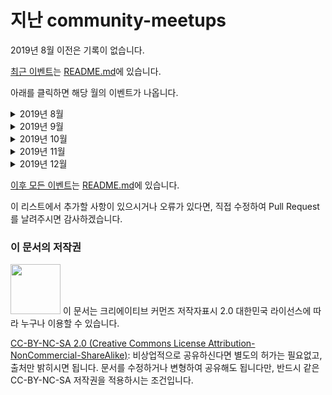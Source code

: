 # 지난 community-meetups


2019년 8월 이전은 기록이 없습니다.

[최근 이벤트](README.md)는 [README.md](README.md)에 있습니다.

아래를 클릭하면 해당 월의 이벤트가 나옵니다.

[//]: # "<details><summary>2019년</summary><p>"
<details>
<summary> 2019년 8월</summary><p>

| 날짜 | 이벤트&nbsp;이름 | 장&nbsp;소 | 주요&nbsp;&nbsp;주제 | 가&nbsp;격 |
| :-: | :- | :-: | :- | :-: |
| 2019.8.5-12.15 | [공개SW 컨트리뷰톤](https://www.oss.kr/contributhon_overview) | 서울           | #AI, 모바일등 모든 주제              | 무료 |
| 2019.8.15 | [[Open Secure Lab] 제5회 정보보안 세미나](https://www.onoffmix.com/event/188757) | 서울성동 | #보안, 정보보안, 모의해킹, 취약점분석 | 무료 |
| 2019.8.15 | [파이콘 한국 2019(15-16 스프린트, 15-16 튜토리얼, 17-18 컨퍼런스)](https://www.pycon.kr/) | 서울강남 | #Python | 유료 |
| 2019.8.19 | [ML2 열린점심 - 머신러닝을 여행하는 개발자를 위한 안내소](https://festa.io/events/423) | 서울강남 | #AI, 머신러닝 | 무료 |
| 2019.8.21 | [블록체인 게이밍 밋업 @ 해시드 라운지](https://www.onoffmix.com/event/190352) | 서울강남            | #블록체인, 게임, 암호화폐       | 무료 |
| 2019.8.21 | [[마인즈랩]2019 maum.ai Seminar-마인즈랩의 최신 인공지능 엔진과 서비스](https://www.onoffmix.com/event/188061) | 서울중구 | #AI, 인공지능, 딥러닝 | 유료 |
| 2019.8.24 | [[뱅크샐러드 컨퍼런스] 콘-샐러드](https://consalad.com/) | 서울여의도 | #Python | 유료 |
| 2019.8.26 | [Kotlin/Everywhere Seoul 2019](https://festa.io/events/422) | 서울강남 | Kotlin, JetBrains, Google | 유료 |
| 2019.8.26 | [AWSKRUG #Beginner 모임 (8월 26일)](https://www.meetup.com/ko-KR/awskrug/events/264181522/) | 서울강남 | #AWS, AWS Cloud, AWSKRUG | 무료 |
| 2019.8.27 | [KT S/W Developer Conference 2019](https://www.onoffmix.com/event/183913) | 서울서초            | #AI, #IoT, 5G, AR-VR      | 무료 |
| 2019.8.27 | [[TOAST FORWARD]GAME TALK](https://www.onoffmix.com/event/189333) | 경기성남            | #보안, 글로벌서비스, 게임보안, Toast Gamebase | 무료 |
| 2019.8.27 | [2019 호남정보보호 컨퍼런스 및 정보보호 역량강화 워크숍 개최](https://www.onoffmix.com/event/186695) | 전남나주 | #AI, #보안, 정보보호, 인공지능 | 무료 |
| 2019.8.27 | [Klaytn Developer Meetup](https://festa.io/events/418) | 서울강남 | #블록체인, Klaytn, BApp | 무료 |
| 2019.8.27 | [CircleCI Korea User Group 두번째 모임!](https://festa.io/events/417) | 서울강남 | #DevOps, CircleCI, ArgoCD | 유료 |
| 2019.8.27 | [AWSKRUG 보안 #security 소모임 - 2회차 (8월 27일)](https://www.meetup.com/ko-KR/awskrug/events/263766353/) | 서울강남 | #AWS, AWS Cloud, Security, AWSKRUG | 유료 |
| 2019.8.27 | [AI i-CON meet up](https://event-us.kr/aiiconmeetup/event/9921) | 서울강남 | #AI, 빅데이터 | 무료 |
| 2019.8.27 | [스벤져스 에이블 - 커리어 전환편](https://event-us.kr/svengers/event/9616) | 서울강남 | #네트워킹, 커리어, 전공 | 유료 |
| 2019.8.28 | [오송 바이오 인공지능 빅데이터 컨퍼런스](https://event-us.kr/acryl/event/9680) | 충북청주 | #AI, #의료, 의료기기 | 무료 |
| 2019.8.29 | [[KISA 핀테크 기술지원센터] 8월 오픈네트워킹 :: 핀테크 산업 글로벌 동향...](https://www.onoffmix.com/event/189792) | 서울</br>송파      | #핀테크                                | 무료 |
| 2019.8.29 | [제1회 법률 인공지능 컨퍼런스](https://www.onoffmix.com/event/189823) | 서울</br>서초       | #AI, 법률                    | 무료 |
| 2019.8.29 | [AWSKRUG #architecture 소모임 - 25번째 모임 (8월 29일)](https://www.meetup.com/ko-KR/awskrug/events/263449640/) | 서울</br>강남 | #AWS, architecture | 유료 |
| 2019.8.29 | [제93회 SW공학 Technical 세미나](https://www.onoffmix.com/event/190812) | 경기</br>성남 | #AI, #IoT, SW안전, AI테스트, 품질관리 | 무료 |
| 2019.8.29 | [블록체인서밋 마블스 부산 2019](https://www.onoffmix.com/event/191135) | 부산</br>해운대 | #블록체인, #핀테크                                           | 무료 |
| 2019.8.29-30 | [if kakao 개발자 컨퍼런스 2019](https://if.kakao.com/?fbclid=IwAR1FooxVIQlhnORQCZHxMmf4aJRQ5gXVuZZvlZifdrQAW51JXyXmagUIyy4) | 서울</br>강남 | https://if.kakao.com/program | 무료 |
| 2019.8.30 | [양재R&D혁신허브 제6회 AI혁신포럼](https://www.onoffmix.com/event/189322) | 서울</br>서초       | #AI, 감성지능                   | 무료 |
| 2019.8.30 | [2019 K-Global 스타트업 공모전 1차 Tech Meet-up(IoT분야)](https://www.onoffmix.com/event/189014) | 서울</br>강남 | #IoT, TechMeetup | 무료 |
| 2019.8.30 | [ICT콕 해커톤 "CoC-Hackathon"](https://www.onoffmix.com/event/190305) | 서울</br>마포 | #ICT, #AI, 기계학습, 공공데이터 | 무료 |
| 2019.8.30 | [제6회 대한민국 SW융합 해커톤 대회](https://www.onoffmix.com/event/190570) | 경북</br>안동 | #AI, Data, Network, AI SW, 스마트시티, 교통시스템 | 무료 |
| 2019.8.30-31 | [[AWSKRUG, AUSG 주관 해커톤] 2019 제 2회 Amathon :: 대학생 및 주니어 개발자, 디자이너 대상](https://amathon.ga) | 서울</br>역삼 | #AWS, #해커톤, 대학생 | 유료 |
| 2019.8.31 | [GDG Korea Android 안드로이드 탐구영역](https://festa.io/events/441) | 서울</br>송파 | 안드로이드 테스트 | 무료 |
| 2019.8.31 | [2019 Developer Circles Community Challenge](https://fb2019buildday.splashthat.com/) | 서울</br>중구 | React360, Spark AR, HTML5 Games, Facebook, 팀빌딩            | 무료 |

</p></details>
<details><summary> 2019년 9월</summary><p>

| 날짜 | 이벤트&nbsp;이름 | 장&nbsp;소 | 주요&nbsp;&nbsp;주제 | 가&nbsp;격 |
| :-: | :- | :-: | :- | :-: |
| 2019.9.1 | [[COCKTAIL-PROJECT] 사이드프로젝트 밋업 이벤트](https://event-us.kr/culturelaboratory/event/9773) | 서울</br>강남 | #네트워킹, 사이드프로젝트, 개발자, 디자이너 | 유료 |
| 2019.9.2 | [GDG Korea WebTech 천하제일 고민대회](https://festa.io/events/431) | 서울</br>강남 | #네트워킹 | 유료 |
| 2019.9.3 | [AWSKRUG CLI모임 (9월 3일)](https://www.meetup.com/ko-KR/awskrug/events/263931822/) | 서울</br>강남 | #AWS, CLI, ECS Fargate, AWS Tool for PowerShell Core | 유료 |
| 2019.9.3 | [카페24 개발자 세미나](https://echosting.cafe24.com/Event/?url=DeveloperEvent&fbclid=IwAR0cqDeS7g9MlI0H8fQwlYVIKxFb7IJzauDOA_bIZxumbLHfqW7O518I0Lg) | 서울</br>영등포 | 전자상거래, 플랫폼 피즈니스, 데이터마이닝 | 무료 |
| 2019.9.3 | [JSConf Korea 2019](https://2019.jsconfkorea.com/) | 서울</br>강남 | 자바스크립트, GDG Korea WebTech |  |
| 2019.9.4 | [Flutter meetup #1](https://festa.io/events/436) | 서울</br>강남 | Flutter, Google Flutter team | 유료 |
| 2019.9.4 | [Upbit Developer Conference](https://udc.upbit.com) | 인천</br>중구 | #블록체인 | 유료 |
| 2019.9.5 | [AWSKRUG 부산 지역 모임](https://www.meetup.com/ko-KR/awskrug/events/264334501/?utm_source=dlvr.it&utm_medium=facebook&fbclid=IwAR0QkZaHk8EokEmYk3T8R08rxlVGemxlWe70428ZQjfojZSJtfvBhywuzAM) | 부산</br>해운대 | #AWS, AWS Cloud, Amplify | 무료 |
| 2019.9.5 | [LG CNS AI Tech Talk for NLU Day (feat. KorQuAD)](https://event-us.kr/lgcns/event/9666) | 서울</br>강서 | 한국어 NLP/NLU, KorQUAD | 무료 |
| 2019.9.5 | [KafkaKRU(Kafka 한국사용자 모임) 제3회 미니밋업](https://www.onoffmix.com/event/191410) | 서울</br>송파 | #네트워킹, kafka, elk, Apache | 유료 |
| 2019.9.5 | [WebRTC meetup Seoul 2019 summer](https://event-us.kr/webrtc/event/9787) | 서울</br>강남 | WebRTC, WebOS, OBS, Janus, Docker | 무료 |
| 2019.9.6 | [쇼룸: 쇼핑 개발자를 부탁해](https://festa.io/events/440) | 서울</br>강남 | Node.js/React, IaC, Ansible, k82 | 무료 |
| 2019.9.6  | [제18회 양재R&D혁신허브 AI신기술뎐](https://www.onoffmix.com/event/189320) | 서울</br>서초       | #AI, 딥러닝, 스마트시티        | 무료 |
| 2019.9.6  | [김치콘 2019](https://ohjeongwook.com/2019/08/21/kimchicon2019sessions/) | 경기</br>정자       | #보안, 취약성분석          | 유료 |
| 2019.9.6 | [[NH농협은행] NH디지털혁신캠퍼스 챌린지 해커톤](https://event-us.kr/nhhackathon/event/9423) | 서울</br>서초 | #해커톤, #AWS, 범농협 | 무료 |
| 2019.9.6 | [GDG Cloud Busan * Enjin Coin](https://festa.io/events/434) | 부산</br>서면 | #블록체인, 게임개발 | 유료 |
| 2019.9.6 | [IBM Developer Day 2019](https://developer.ibm.com/kr/devday2019/) | 서울</br>강남 | #AI, #오픈소스, #블록체인, #Python, 안드로이드, iOS, 딥러닝, OpenGL, 쿠버네티스, Data science, 코딩테스트, CI/CD pipeline, 카프카, Flutter | 무료 |
| 2019.9.6~7 | [2019 Django Girls Seoul Workshop](https://djangogirls.org/seoul/) | 서울</br>강남 | 여성을 위한 무료 프로그래밍 워크샵 | 무료 |
| 2019.9.7 | [GBA Korea 2nd Block-Talk](https://www.onoffmix.com/event/190169) | 서울</br>강남 | #블록체인, 암호화폐, 비트코인 | 유료 |
| 2019.9.7 | [[개발자 컨퍼런스]슬기로운 개발생활](https://event-us.kr/ted/event/9635) | 서울</br>강남 | #git, 협업, IDE | 유료 |
| 2019.9.8 | [Front End  meetup #1](https://festa.io/events/449) | 서울</br>강남 | 프론트엔드 | 무료 |
| 2019.9.9 | [Hyperledger Korea User Group 미니 밋업 #5](https://festa.io/events/462) | 서울</br>강남 | #네트워킹, Publick Key Infrastructure | 무료 |
| 2019.9.9 | [제주 블록체인/빅데이터 입주 기업 모집 및 블록체인 해커톤 홍보 밋업](https://event-us.kr/jccei/event/10191) | 서울</br>강남 | #해커톤, #블록체인 | 무료 |
| 2019.9.10 | [2019 공개SW 개발자대회 기술세미나](https://www.onoffmix.com/event/192927?fbclid=IwAR3vNsM9iF4fzX3W8FAat5JMTbluCEolzGfOUAQUE5_qKLtmnkX1EcYFN4E) | 서울</br>중구 | #오픈소스 | 무료 |
| 2019.9.5-9.29 | [SOSCON 2019 오픈소스 Robot Competition](https://onoffmix.com/event/193008) | 서울</br>서초 | #해커톤, #AI, 경진대회, 로봇, 공모전, Robot| 무료 |
| 2019.9.16 | [투윅스(Two weeks) - 앱/웹 서비스 출시를 위한 초단기 프로젝트](https://event-us.kr/pathfinder/event/9614) | 부산</br>금정 | #해커톤, iOS, Android, MVP | 유료 |
| 2019.9.17 | [AWSKRUG 구로디지털 #gudi 소모임](https://www.meetup.com/ko-KR/awskrug/events/264512802/?utm_source=dlvr.it&utm_medium=facebook&fbclid=IwAR0o4wSNP9QLqrXCBL-fqr-JNpG0vcFBr9y5zzCVclbyKs-4BqW3eRKWSAQ) | 서울</br>구로 | #AWS, AWS EKS | 유료 |
| 2019.9.17 | [AWSKRUG 스타트업 소모임 (9월17일)](https://www.meetup.com/ko-KR/awskrug/events/264610181/?fbclid=IwAR0gFTGBBsGvId4VJqj13pGJtpoPNOhp8BRHYXFXvAdph0NIk740H4lkDEI) | 서울</br>강남 | #AWS, #네트워킹 | 유료 |
| 2019.9.18 | [[시즌2 최종] 데이터 사이언스 미트업](https://festa.io/events/474) | 서울</br>강남 | #AI, 케라스, RNN, LSRM, R, RPA, tidytext | 유료 |
| 2019.9.18 | [하시코프 사용자 모임 서울 밋업](https://festa.io/events/473) | 서울</br>강남 | 하시코프, Terraform | 유료 |
| 2019.9.19 | [2019 K-Global 스타트업 공모전 2차 Tech Meet-up(블록체인 분야)](https://event-us.kr/sy/event/9851) | 서울</br>강남 | #블록체인, Webank | 무료 |
| 2019.9.19 | [오픈 테크넷 서밋 2019](http://seminar.ddaily.co.kr/seminar42/) | 거울</br>구로 | #클라우드, #오픈소스 | 유료 |
| 2019.9.20 | [WINNER WINNER CHICKEN DINNER '19'](https://festa.io/events/524) | 경기</br>성남 | #네트워킹 | 유료 |
| 2019.9.20~21 | [KOREA CLINICAL DATATHON 2019](http://datathon.konect.or.kr/) | 서울</br>종로 | #해커톤, #의료, 의료데이터, 의사, Data Scientist, SQL, 임상시험 | 무료 |
| 2019.9.21 | [2019 소프트웨어 나눔축제](https://swfestival.kr/) | 서울</br>용산 | #Python, Android, HTML, CSS, Unity, 아두이노, Adobe X, Illustrator, Adoble AfterEffects | 무료 |
| 2019.9.21 | [주니어개발자가 오픈소스로 토이프로젝트하는 특집](https://festa.io/events/479) | 서울</br>홍대 | #블록체인, #오픈소스, 프로젝트, 기타등등 | 무료 |
| 2019.9.21 | [제 3회 99콘 <이력서>](https://www.notion.so/3-99-e9730dcfd84f4639a796ed202304b6c2) | 서울</br>송파 | #경력관리, 이력서, 이직 | 유료 |
| 2019.9.22 | [Android Studio Build Talk](https://festa.io/events/448?fbclid=IwAR1Jqg4vatdZUU93kRVuOaJGg1r2tIW4OMZv6H_ciMw_7ewof5w72pHhOvI) | 서울</br>송파 | 안드로이드, R8 | 유료 |
| 2019.9.25 | [[제 2회] 공감세미나 미니 토크 - 시니어](https://m.onoffmix.com/event/192644?fbclid=IwAR0lFPFuv2pz0V3XhugdQbvOZ_cnFFTO6cCRwigHeraM1Yr5fgxO1mV4_Mc) | 서울</br>강남 | #네트워킹, #SI | 무료 |
| 2019.9.25 | [GitLab Korea Meetup#5 - 본사 엔지니어와 함께하는 튜닝 사례](https://festa.io/events/520?fbclid=IwAR2XRXXFKMp8h6i2GSd-sgHFH94Bsa1pUc_XO0-Ou8-S_17cHqSpHEcjyug) | 서울</br>강남 | #git | 유료 |
| 2019.9.26 | [2019 경기도 블록체인 해커톤](https://www.onoffmix.com/event/190011) | 경기</br>성남 | #해커톤, #블록체인, 공공서비스, 창업모델 | 무료 |
| 2019.9.26 | [AWSKRUG #architecture 소모임-26번째모임](https://www.meetup.com/ko-KR/awskrug/events/264397778/?utm_source=dlvr.it&utm_medium=facebook&fbclid=IwAR3WBMZIoe8iVkXiGTQymQEWNqOd6dtJtkKXuKO7S0jpxaCC4A3sSfwc56E) | 서울</br>강남 | #AWS | 유료 |
| 2019.9.27 | [Data Playground at 7: Healthcare and Surgical Vision](https://festa.io/events/527?fbclid=IwAR2wjx37SLbn9OIoES7UrBYAbwroz9a3npj8S4SazpD2t65munSd1KcJMUk) | 서울</br>강남 | #AI, #의료 | 유료 |
| 2019.9.28 | [스.뽀.콘 - 스타트업 뽀시래기 콘퍼런스](https://event-us.kr/bbosiraegi/event/10532?fbclid=IwAR0AGZhrKjZ2QiDcrUJhaaaxQiw3TW3yQouxmgicH_gtoiNfC-GI0GsMwJ8) | 서울</br>강남 | #네트워킹 | 유료 |
| 2019.9.29 | [Korea Blockchain Week 2019 - "The Unofficial Pre-Party"](https://www.meetup.com/ko-KR/meetup-group-hscDvlBW/events/263638679/) | 서울</br>강남 | #블록체인 | 무료 |
| 2019.9.30 | [[마이크로 서비스 따라하기 꿀밋업 시리즈3] 3탄 - Spring Boots를 사용한 마이크로 서비스 개발과 페어 프로그래밍 데모](https://www.meetup.com/ko-KR/Seoul-Cloud-Foundry-Meetup/events/264485819/?fbclid=IwAR0Yf8RaQAws1g7qUmmHULuBsPSJ5wS6E7OoAiN7O5Tjg51fcmTbhjTDpmo) | 서울</br>강남 |  | 무료 |

</p></details>
<details><summary> 2019년 10월</summary><p>

| 날짜 | 이벤트&nbsp;이름 | 장&nbsp;소 | 주요&nbsp;&nbsp;주제 | 가&nbsp;격 |
| :-: | :- | :-: | :- | :-: |
| 2019.10.1 | [Coin Geek Seoul Conference](https://www.meetup.com/ko-KR/Seoul-Bitcoin-Club/events/264180349/) | 서울</br>강남 | #블록체인, Bitcoin, BSV, crypto mining | 무료 |
| 2019.10.1 | [데브옵스의 날](https://devopsday.devopskorea.org/?fbclid=IwAR1ivbS-VMqTUS1Itu3o2_W9keJUJHlG3w6HmaNSmmPmF8AdsGYqmeLWnzs) | 서울</br>서대문 | #DevOps, #클라우드, #애자일 | 유료 |
| 2019.10.2 | [GDM 2019 GitHub in DevOps Meetup - GitHub과 기업내 오픈소스 문화](https://festa.io/events/471) | 서울</br>강남 | #오픈소스, #git, #DevOps, GitHub | 무료 |
| 2019.10.2 | [스타일쉐어 컨퍼런스 1회 - Python Backend](https://festa.io/events/556?fbclid=IwAR2iDmLjUHNBcUK6tuktmJxsUGYdshDXWAC_zXWr3NZd7c5RY06ILhaHzbM) | 서울</br>강남 | #스타트업, #네트워킹 | 무료 |
| 2019.10.2-3 | [AI x Rovotics : The First](https://festa.io/events/526) | 서울</br>강서 | #AI, #Robotics | 유료 |
| 2019.10.5 | [.NET Conf 2019 @ Seoul](https://www.notion.so/NET-Conf-2019-Seoul-6976d31cccb14a82ad582673ce9f3009) | 서울</br>종로 | .NET Core | 유료 |
| 2019.10.6 | [AIU 10월 Open AI Conference](https://festa.io/events/450) | 서울</br>강남 | #AI, 머신러닝, 데이터사이언스, 대학생 | 무료 |
| 2019.10.10 | [스타트업 테크-챌린지 4th](https://peoplefund-tech.github.io/startup-tech-challenge/?fbclid=IwAR3BBrFdaWNWWF_BcQvlB7sglljY1X9Xa8yemSqW-kzIa4mC6fC0iX94BBA) | 서울</br>강남 | #AWS, EC2, ECS, DB, DevOps | 무료 |
| 2019.10.10 | [AWSKRUG 데이터사이언스모임](https://www.meetup.com/ko-KR/awskrug/events/264710367/?utm_source=dlvr.it&utm_medium=facebook&fbclid=IwAR0LoOarPNuhYTPy6k0qhd--WTZaPCKgJgTV1rvFLHQOMiU5e1cspDBq-Hw) | 서울</br>강남 | #AWS, #네트워킹 | 유료 |
| 2019.10.11-12 | [2019 마이데이터 액팅 해커톤](https://www.onoffmix.com/event/190397) | 서울</br>강남 | #해커톤, 마이데이터 | 무료 |
| 2019.9.4-10.13 | [네이버 AI speech 해커톤](https://campaign.naver.com/aihackathon_speech/?fbclid=IwAR1_v3ztTpWC5E6uT1hutJtLKuTyDEv8AZCAIf8rHI746VmCgIeXDu7pdzI) | 춘천 | #해커톤, #AI, 머신러닝, Speech | 무료 |
| 2019.10.16-17 | [Samsung Open Source Conference 2019](https://www.soscon.net/) | 서울</br>서초 | #오픈소스, #AI, 5G, Robot, Platform, Security |  무료 |
| 2019.10.12-13 | [Digital Health Hackathon 2019](https://festa.io/events/438) | 서울</br>강남 | #해커톤, #의료, 메디컬 | 무료 |
| 2019.10.15 | [AWSKRUG DevOps 모임](https://www.meetup.com/ko-KR/awskrug/events/264611630/?utm_source=dlvr.it&utm_medium=facebook&fbclid=IwAR0qJVLHSDWvgJwgBw32HtUJahPbmRAXxzlmL3Hhb5fhxw6QndsNduoJO7Q) | 서울</br> 강남 | #AWS, #DevOps | 유료 |
| 2019.10.16 | [Red Hat Forum Seoul Korea Micro](https://events.redhat.com/profile/web/index.cfm?PKwebID=0x19020abcd&sc_cid=7013a000002CsQ6AAK&fbclid=IwAR1dY5kIgMz3oavd-jJ60sSP2dCUj_7QOPrREOGq6_yC87dqtXrdFDXHCVs) | 서울</br>강남 | 다양 | 유료 |
| 2019.10.18 | [애자일 코리아 컨퍼런스 2019](https://festa.io/events/426) | 서울</br>강남 | #애자일 | 유료 |
| 2019.10.19 | [데이터야놀자 2019](https://datayanolja.github.io/) | 서울</br>종로 | Data | 유료 |
| 2019.10.19-20 | [게기스 3회 게임잼](https://www.onoffmix.com/event/192589) | 서울</br>강남 | #해커톤 | 유료 |
| 2019.10.26 | [FEConf2019](http://2019.feconf.kr/) | 서울</br>잠실 | 프론트엔드 | 유료 |
| 2019.10.28-29 | [DEVIEW 2019](https://www.deview.kr/2019) | 서울</br>강남 | #AI, #보안, 웹, 모바일, 프론트엔드, 백엔드, 클라우드, SRE, 인프라, 최적화, 데이터 사이언스, 검색, 음성인식, 컴퓨터비전, 미디어 처리/플랫폼, AR, 지도/측위, 자율주행, 로보틱스 | 무료 |

</p></details>
<details><summary> 2019년 11월</summary><p>

| 날짜 | 이벤트&nbsp;이름 | 장&nbsp;소 | 주요&nbsp;&nbsp;주제 | 가&nbsp;격 |
| :-: | :- | :-: | :- | :-: |
| 2019.11.05 | [서울 이노베이션 퀵파이어 챌린지: 스마트 헬스케어(Smart Healthcare)](https://event-us.kr/seoulbiohub/event/9446) | 서울</br>동대문 | #블록체인, #AI, 빅데이터, 인공지능 | 무료 |
| 2019.11.6 | [AWSome Day](https://aws.amazon.com/ko/events/awsome-day/awsome-day-online/?sc_channel=em&sc_campaign=apac_field_t1_awsome-day_20191106&sc_publisher=idg_3rd&sc_country=kr&sc_geo=mult&sc_category=mult&sc_outcome=field&trkCampaign=awsome-day-online&trk=em_3p_idg_3rd_awsomeday19_kr) | 온라인 | #AWS,클라우드 | 무료 |
| 2019.11.7 | [한국 리눅스 커널 개발자 모임](https://kernel-dev-ko.github.io/6th/?fbclid=IwAR0Q1rHfVDGZtk0mrOB5kY4eL0douDAGEfZdG7hC1EhGH2nGd_Nme4xbwJk) | 서울</br>강남 | #네트워킹, 리눅스, 커널 |  |
| 2019.11.7-10 | [제주 블록체인 해커톤](http://www.jjbw.io/) | 제주시 | #블록체인, 클레이튼 | 무료 |
| 2019.11.12 | [Let'Swift 2019: 레츠스위프트](http://letswift.kr/) | 서울</br>at센터 | #스위프트, #Swift, #오픈소스, #모바일, #iOS, #커뮤니티 | 유료 |
| 2019.11.12 | [Cloudera Sessions 2019](https://kr.cloudera.com/seoul-sessions) | 서울</br>신라</br>호텔 | #클라우데라, #빅데이터, #하둡, #카프카 | 무료 |
| 2019.11.15 | [개발자 멘토모집 설명회](https://www.onoffmix.com/event/200409) | 서울</br>강남 | #커리어 | 무료 |
| 2019.11.15 | [개발자 커리어 로드맵](https://innovationlab191115seminar.splashthat.com/?fbclid=IwAR1fPyzhQMC0Ajaemdb4jkVCM7nARccd_0NO_BMa_7rYovDZkFVZNsTkZDk) | 서울</br>강남 | #커리어 | 무료 |
| 2019.11.15 | [부산 개발자 밋업 - 효율적인 개발을 위한 유쾌한 강연!](https://onoffmix.com/event/199718?fbclid=IwAR0qPc2JcSeq0Fsc8_i1tl5ymMMDRxBL356V_TV4C8w00yMQodzn9wFnnvU) | 부산</br>해운대 | #챗봇, #생산성 | 무료 |
| 2019.11.15 | [TOAST for Game 세미나](https://www.facebook.com/events/1283559588496634/) | 부산</br>벡스코 | #게임 | 무료구 |
| 2019.11.16 | [let us: Go! iOS Developers Korea](https://iosdevkor.github.io/let_us_go_2019_fall/) | 서울</br>강남 | #Swift, #iOS | 유료 |
| 2019.11.16 | [DevFest on Campus 2019](https://www.meetup.com/ko-KR/GDG-Campus/events/) | 서울</br>이대 | #모바일,웹,클라우드 | 유료 |
| 2019.11.16 | [KSUG 2019년 하반기 세미나](http://www.ksug.org/seminar/2019/) | 서울</br>강남 | #웹, #자바, #백엔드 | 유료 |
| 2019.11.16 | [처음 시작하는 Git/GitHub 활용하기](https://docs.google.com/forms/d/e/1FAIpQLSdNN_TdU58CQrj8SHNBzeVRfvdVYLaNQuiGYwEuzlvMDfUWWw/viewform) | 서울</br>홍대 | #깃, #오픈소스 | 유료 |
| 2019.11.17 | [오픈소스 미니 해커톤](https://www.oss.kr/kosslab_notice/show/fe058445-a9cc-4eea-a9a3-bc54b4c9abc6) | 서울</br>한양대 | #오픈소스 #타이젠 | 무료 |
| 2019.11.18 | [React hooks: 훅마법사의 시대](https://www.facebook.com/groups/DevCSeoul/) | 서울</br>강남 | #react hooks | 무료 |
| 2019.11.22-24 | [Startup Weekend Seoul](https://www.facebook.com/events/798791233912267/) | 서울</br>강남 | #해커톤 #개발 #디자인 #기획 #스타트업 #네트워킹 | 유료 |
| 2019.11.23 | [MASOCON 2019](https://www.imaso.co.kr/masocon2019/) | 서울</br>상암 | #소프트웨어 #개발 | 조건부 무료 |
| 2019.11.23 | [멋쟁이 사자처럼 컨퍼런스: 세렝게티](http://class.likelion.net/lecture_detail/7/) | 서울</br>강남 | #스타트업 #네트워킹 #채용 #비전공자 | 유료 |
| 2019.11.27 | [NHN FORWARD 2019](https://forward.nhn.com/) | 서울</br>강남 | #개발방법론, #검색, #게임, #백엔드, #빅데이터, #인프라, #머신러닝, #프런트엔드, #클라우드  | 무료 |
| 2019.11.28 | [Google Webmaster Conference Seoul](https://events.withgoogle.com/webmaster-conf-seoul-2019/) | 서울</br>강남 | #웹, #검색성능  | 무료 |
| 2019.11.29 | [TXGX 2019](https://www.txgx.io/) | 서울</br>강남 | #블록체인 #Klaytn | 무료 |
| 2019.11.29-30 | [건양 헬쓰 데이터톤](https://form.office.naver.com/form/responseView.cmd?formkey=YzcyNzRmMTctM2EyYS00NTU0LTk2YWItNGIyNGQyNjRmYzRj&sourceId=urlshare) | 대전</br>건양대 | #알고리즘 #AI| 무료 |
| 2019.11.말 | [GDG DEVFEST Songdo 2019](https://festa.io/events/571) | 인천</br>송도 | #Flutter, #RXJava, #GraphQL, #AI, #TensorFlow | 유료
| 2019.11.말 | [입문자를 위한 자바스크립트 : 입문과 중급사이]( https://forms.gle/7Jd7GtJjViC3BoUT7) | 서울</br>강남 | #자바스크립트 | 유료 |
| 2019.11.30-12.01 | [제주웹컨퍼런스(숙식제공)](https://jejuweb.kr/) | 제주</br>서귀포 | #웹 #콘텐츠 | 무료 |
</p></details>
<details><summary> 2019년 12월</summary><p>
  
| 날짜 | 이벤트&nbsp;이름 | 장&nbsp;&nbsp;&nbsp;&nbsp;소 | 주요&nbsp;&nbsp;주제 | 가&nbsp;격 | 연&nbsp;사 |
| :-: | :- | :-: | :- | :-: | :-: |
| 2019.12.02 | [Google Webmaster Conference Gwangju](https://events.withgoogle.com/webmaster-conf-gwangju-2019/) | 광주</br>전남대 | #웹, #검색성능 | 무료 | - |
| 2019.12.04 | [KOSSCON-공개SW 컨트리뷰션 페스티벌](https://www.oss.kr/event) | 서울</br>코엑스 | #AI, #빅데이터, #클라우드, #블록체인 | 무료 | - |
| 2019.12.04 | [Google Webmaster Conference Busan](https://events.withgoogle.com/webmaster-conf-busan-2019/) | 부산</br>부산대 | #웹, #검색성능 | 무료 | - |
| 2019.12.05 | [ZEIT Korea Community Meetup](https://www.meetup.com/ko-KR/ZEIT-Korea-Community/events/266312027/) | 서울</br>강남 | #호스팅플랫폼 | 무료 | - |
| 2019.12.06 | [Google Webmaster Conference Daegu](https://events.withgoogle.com/webmaster-conf-daegu-2019/) | 대구</br>경북대 | #웹, #검색성능 | 무료 | - |
| 2019.12.07 | [Open Resource Hackathon Seoul 2019](https://festa.io/events/699) | 서울</br>삼성동 | #오픈소스, #AIN #docker | 무료 | - |
| 2019.12.07 | [모두콘 2019](https://www.facebook.com/lab4all/) | 서울</br>관악 | #AI #머신러닝 #교육 | - | - |
| 2019.12.9-10 | [Kubernetes Forum Seoul](https://events19.linuxfoundation.org/events/kubernetes-forum-seoul-2019/) | 서울</br>용산 | #클라우드 | 유료 | - |
| 2019.12.10 | [Klaytn Developer Meetup](https://festa.io/events/728) | 서울</br>강남 | #블록체인 #클레이튼 | - | - |
</p></details>

[//]: # "</p></details>"

[이후 모든 이벤트](README.md)는 [README.md](README.md)에 있습니다.

이 리스트에서 추가할 사항이 있으시거나 오류가 있다면,
직접 수정하여 Pull Request를 날려주시면 감사하겠습니다.

### 이 문서의 저작권 
<img src="https://mirrors.creativecommons.org/presskit/buttons/88x31/png/by-nc-sa.png" width="80px"></img> 
이 문서는 크리에이티브 커먼즈 저작자표시 2.0 대한민국 라이선스에 따라 
누구나 이용할 수 있습니다.

[CC-BY-NC-SA 2.0 (Creative Commons License Attribution-NonCommercial-ShareAlike)](https://creativecommons.org/licenses/by-nc-sa/2.0/): 
비상업적으로 공유하신다면 별도의 허가는 필요없고, 출처만 밝히시면 됩니다.
문서를 수정하거나 변형하여 공유해도 됩니다만, 반드시 같은 CC-BY-NC-SA
저작권을 적용하시는 조건입니다.
